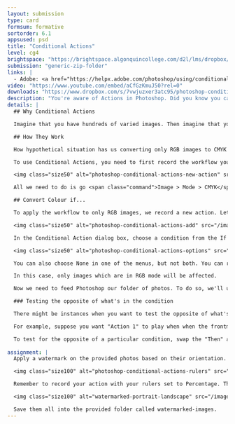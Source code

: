 ```yaml
---
layout: submission
type: card
formsum: formative
sortorder: 6.1
appsused: psd
title: "Conditional Actions"
level: cg4
brightspace: "https://brightspace.algonquincollege.com/d2l/lms/dropbox/user/folder_submit_files.d2l?db=123828&grpid=0&isprv=&bp=0&ou=145538"
submission: "generic-zip-folder"
links: |
  - Adobe: <a href="https://helpx.adobe.com/photoshop/using/conditional-actions-creative-cloud.html" target="_blank" title="x">Conditional Actions</a>
video: "https://www.youtube.com/embed/aCfGzKmuJ50?rel=0"
downloads: "https://www.dropbox.com/s/7vwjuzxer3atc95/photoshop-conditional-actions.zip?dl=1"
description: "You're aware of Actions in Photoshop. Did you know you can create if/then statements which setup conditions before an action is run?"
details: | 
  ## Why Conditional Actions

  Imagine that you have hundreds of varied images. Then imagine that you're tasked with editing only the ones which have a certain characteristic. Finding only those images would be very tedious. You could also overlook some images. Well, Conditional Actions let you build workflows that choose what to do based on one of several available conditions. This means you could target only the desired images based on that given characteristic.

  ## How They Work

  How hypothetical situation has us converting only RGB images to CMYK for production. We'll feed Photoshop a folder of photos that are a mix of colour modes. The action will convert the colour mode of only the RGB images to CMYK. The others will be left un-touched. Greyscale images can be placed in a document for print, so we can leave them alone too.

  To use Conditional Actions, you need to first record the workflow you want to use on the images. In our case, we'll record a *Convert to CMYK* workflow.

  <img class="size50" alt="photoshop-conditional-actions-new-action" src="/images/photoshop-conditional-actions/photoshop-conditional-actions-new-action.jpg">

  All we need to do is go <span class="command">Image > Mode > CMYK</span>, then save and close. <mark>Don't forget to stop recording.</mark> Now we have an action to run with conditions in the next step.

  ## Convert Colour if...

  To apply the workflow to only RGB images, we record a new action. Let's call it *IF RGB Convert to CMYK*. Click <span class="command">OK</span>. Choose Insert Conditional from the Actions panel menu.

  <img class="size50" alt="photoshop-conditional-actions-add" src="/images/photoshop-conditional-actions/photoshop-conditional-actions-add.jpg">

  In the Conditional Action dialog box, choose a condition from the If Current menu. Choose actions from the Then Play Action menu and the Else Play Action menu, and then, click OK.

  <img class="size50" alt="photoshop-conditional-actions-options" src="/images/photoshop-conditional-actions/photoshop-conditional-actions-options.jpg">

  You can also choose None in one of the menus, but not both. You can run an action only if a particular condition is false by choosing None as the Then Play Action and choosing the desired action as the Else Play Action.

  In this case, only images which are in RGB mode will be affected.

  Now we need to feed Photoshop our folder of photos. To do so, we'll use <span class="command">File > Automate > Batch...</span>

  ### Testing the opposite of what's in the condition

  There might be instances when you want to test the opposite of what's in a condition.

  For example, suppose you want "Action 1" to play when when the frontmost document is non-square. You would specify the conditional: "If Current Document is Square, Then Play Action None, Else Play Action "Action 1."

  To test for the opposite of a particular condition, swap the "Then" and "Else" actions.
  
assignment: |
  Apply a watermark on the provided photos based on their orientation. Use the provided watermarks. We'll have the conditional actions apply the portrait watermark to the portrait photos and the landscape watermarks to the landscape photos.

  <img class="size100" alt="photoshop-conditional-actions-rulers" src="/images/photoshop-conditional-actions/photoshop-conditional-actions-rulers.jpg">

  Remember to record your action with your rulers set to Percentage. This will make the watermarks scale to the same percentage of the canvas, making the size of your watermark more consistent.

  <img class="size100" alt="watermarked-portrait-landscape" src="/images/photoshop-conditional-actions/watermarked-portrait-landscape.jpg">

  Save them all into the provided folder called watermarked-images.
---
```

